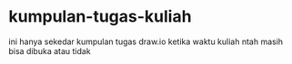 # kumpulan-tugas-kuliah
ini hanya sekedar kumpulan tugas draw.io ketika waktu kuliah ntah masih bisa dibuka atau tidak
